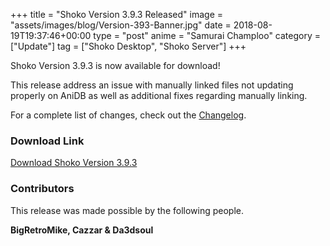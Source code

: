 +++
title = "Shoko Version 3.9.3 Released"
image = "assets/images/blog/Version-393-Banner.jpg"
date = 2018-08-19T19:37:46+00:00
type = "post"
anime = "Samurai Champloo"
category = ["Update"]
tag = ["Shoko Desktop", "Shoko Server"]
+++

Shoko Version 3.9.3 is now available for download!

This release address an issue with manually linked files not updating properly on AniDB as well as additional fixes regarding manually linking. 

For a complete list of changes, check out the [Changelog](https://docs.shokoanime.com/changelog.html).

### Download Link

[Download Shoko Version 3.9.3](https://shokoanime.com/downloads/)

### Contributors

This release was made possible by the following people.

**BigRetroMike, Cazzar & Da3dsoul**
